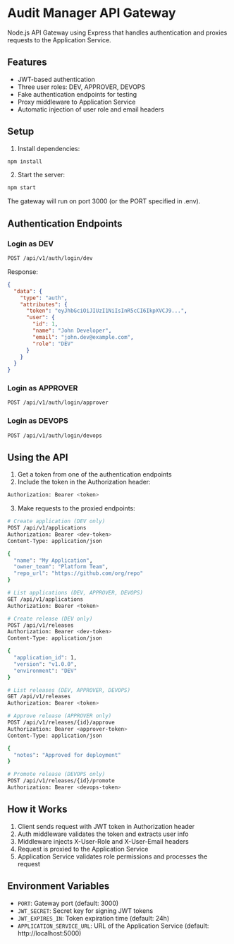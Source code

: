 # Audit Manager API Gateway

Node.js API Gateway using Express that handles authentication and proxies requests to the Application Service.

## Features

- JWT-based authentication
- Three user roles: DEV, APPROVER, DEVOPS
- Fake authentication endpoints for testing
- Proxy middleware to Application Service
- Automatic injection of user role and email headers

## Setup

1. Install dependencies:
```bash
npm install
```

2. Start the server:
```bash
npm start
```

The gateway will run on port 3000 (or the PORT specified in .env).

## Authentication Endpoints

### Login as DEV
```bash
POST /api/v1/auth/login/dev
```

Response:
```json
{
  "data": {
    "type": "auth",
    "attributes": {
      "token": "eyJhbGciOiJIUzI1NiIsInR5cCI6IkpXVCJ9...",
      "user": {
        "id": 1,
        "name": "John Developer",
        "email": "john.dev@example.com",
        "role": "DEV"
      }
    }
  }
}
```

### Login as APPROVER
```bash
POST /api/v1/auth/login/approver
```

### Login as DEVOPS
```bash
POST /api/v1/auth/login/devops
```

## Using the API

1. Get a token from one of the authentication endpoints
2. Include the token in the Authorization header:
```bash
Authorization: Bearer <token>
```

3. Make requests to the proxied endpoints:

```bash
# Create application (DEV only)
POST /api/v1/applications
Authorization: Bearer <dev-token>
Content-Type: application/json

{
  "name": "My Application",
  "owner_team": "Platform Team",
  "repo_url": "https://github.com/org/repo"
}

# List applications (DEV, APPROVER, DEVOPS)
GET /api/v1/applications
Authorization: Bearer <token>

# Create release (DEV only)
POST /api/v1/releases
Authorization: Bearer <dev-token>
Content-Type: application/json

{
  "application_id": 1,
  "version": "v1.0.0",
  "environment": "DEV"
}

# List releases (DEV, APPROVER, DEVOPS)
GET /api/v1/releases
Authorization: Bearer <token>

# Approve release (APPROVER only)
POST /api/v1/releases/{id}/approve
Authorization: Bearer <approver-token>
Content-Type: application/json

{
  "notes": "Approved for deployment"
}

# Promote release (DEVOPS only)
POST /api/v1/releases/{id}/promote
Authorization: Bearer <devops-token>
```

## How it Works

1. Client sends request with JWT token in Authorization header
2. Auth middleware validates the token and extracts user info
3. Middleware injects X-User-Role and X-User-Email headers
4. Request is proxied to the Application Service
5. Application Service validates role permissions and processes the request

## Environment Variables

- `PORT`: Gateway port (default: 3000)
- `JWT_SECRET`: Secret key for signing JWT tokens
- `JWT_EXPIRES_IN`: Token expiration time (default: 24h)
- `APPLICATION_SERVICE_URL`: URL of the Application Service (default: http://localhost:5000)
